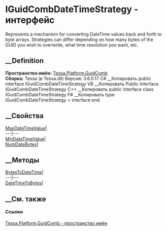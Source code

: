 # IGuidCombDateTimeStrategy - интерфейс
Represents a mechanism for converting DateTime values back and forth to byte
arrays. Strategies can differ depending on how many bytes of the GUID you wish
to overwrite, what time resolution you want, etc.
## __Definition
 **Пространство имён:**
[Tessa.Platform.GuidComb](N_Tessa_Platform_GuidComb.htm)  
 **Сборка:** Tessa (в Tessa.dll) Версия: 3.6.0.17
C# __Копировать
     public interface IGuidCombDateTimeStrategy
VB __Копировать
     Public Interface IGuidCombDateTimeStrategy
C++ __Копировать
     public interface class IGuidCombDateTimeStrategy
F# __Копировать
     type IGuidCombDateTimeStrategy = interface end
##  __Свойства
[MaxDateTimeValue](P_Tessa_Platform_GuidComb_IGuidCombDateTimeStrategy_MaxDateTimeValue.htm)|  
---|---  
[MinDateTimeValue](P_Tessa_Platform_GuidComb_IGuidCombDateTimeStrategy_MinDateTimeValue.htm)|  
[NumDateBytes](P_Tessa_Platform_GuidComb_IGuidCombDateTimeStrategy_NumDateBytes.htm)|  
## __Методы
[BytesToDateTime](M_Tessa_Platform_GuidComb_IGuidCombDateTimeStrategy_BytesToDateTime.htm)|  
---|---  
[DateTimeToBytes](M_Tessa_Platform_GuidComb_IGuidCombDateTimeStrategy_DateTimeToBytes.htm)|  
## __См. также
#### Ссылки
[Tessa.Platform.GuidComb - пространство имён](N_Tessa_Platform_GuidComb.htm)
